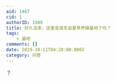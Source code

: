 ```yaml
---
aid: 1467
cid: 1
authorID: 1989
title: 好久没来，这里变成冬虫夏草养殖基地了吗？
tags:
    - 基地
comments: []
date: 2019-10-11T04:28:00.000Z
category: 问答
---
```


？
